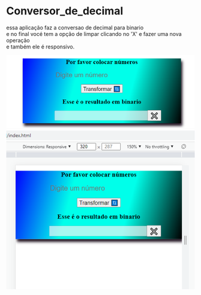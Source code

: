 # Conversor_de_decimal
 essa aplicação faz a conversao de decimal para binario <br />
 e no final vocé tem a opção de limpar clicando no 'X' e fazer uma nova operação <br />
 e também ele é responsivo.
 
<img src="https://github.com/Sergio81alves/conversor_de_decimal/blob/main/imagens/desctop.png"/>

<img src="https://github.com/Sergio81alves/conversor_de_decimal/blob/main/imagens/tell.png" />
